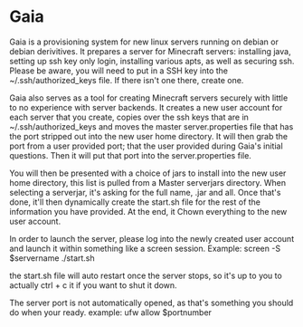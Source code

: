 # Gaia
Gaia is a provisioning system for new linux servers running on debian or debian derivitives. It prepares a server for Minecraft servers: installing java, setting up ssh key only login, installing various apts, as well as securing ssh. 
   Please be aware, you will need to put in a SSH key into the ~/.ssh/authorized_keys file. If there isn't one there, create one.

Gaia also serves as a tool for creating Minecraft servers securely with little to no experience with server backends. It creates a new user account for each server that you create, copies over the ssh keys that are in ~/.ssh/authorized_keys and moves the master server.properties file that has the port stripped out into the new user home directory. It will then grab the port from a user provided port; that the user provided during Gaia's initial questions. Then it will put that port into the server.properties file. 

You will then be presented with a choice of jars to install into the new user home directory, this list is pulled from a Master serverjars directory. When selecting a serverjar, it's asking for the full name, .jar and all. Once that's done, it'll then dynamically create the start.sh file for the rest of the information you have provided. At the end, it Chown everything to the new user account. 

In order to launch the server, please log into the newly created user account and launch it within something like a screen session. 
Example: screen -S $servername
./start.sh

the start.sh file will auto restart once the server stops, so it's up to you to actually ctrl + c it if you want to shut it down. 

The server port is not automatically opened, as that's something you should do when your ready.
example: ufw allow $portnumber
